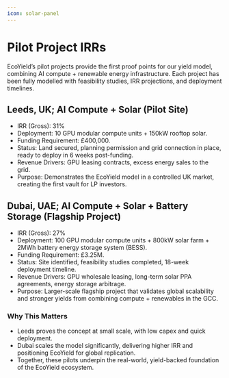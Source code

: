 ```yaml
---
icon: solar-panel
---
```


# Pilot Project IRRs

EcoYield’s pilot projects provide the first proof points for our yield model, combining AI compute + renewable energy infrastructure. Each project has been fully modelled with feasibility studies, IRR projections, and deployment timelines.

## Leeds, UK; AI Compute + Solar (Pilot Site)

* IRR (Gross): 31%
* Deployment: 10 GPU modular compute units + 150kW rooftop solar.
* Funding Requirement: £400,000.
* Status: Land secured, planning permission and grid connection in place, ready to deploy in 6 weeks post-funding.
* Revenue Drivers: GPU leasing contracts, excess energy sales to the grid.
* Purpose: Demonstrates the EcoYield model in a controlled UK market, creating the first vault for LP investors.

## Dubai, UAE; AI Compute + Solar + Battery Storage (Flagship Project)

* IRR (Gross): 27%
* Deployment: 100 GPU modular compute units + 800kW solar farm + 2MWh battery energy storage system (BESS).
* Funding Requirement: £3.25M.
* Status: Site identified, feasibility studies completed, 18-week deployment timeline.
* Revenue Drivers: GPU wholesale leasing, long-term solar PPA agreements, energy storage arbitrage.
* Purpose: Larger-scale flagship project that validates global scalability and stronger yields from combining compute + renewables in the GCC.

### Why This Matters

* Leeds proves the concept at small scale, with low capex and quick deployment.
* Dubai scales the model significantly, delivering higher IRR and positioning EcoYield for global replication.
* Together, these pilots underpin the real-world, yield-backed foundation of the EcoYield ecosystem.
